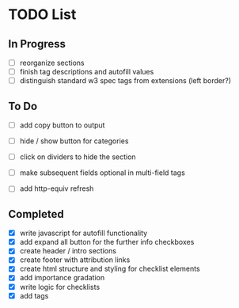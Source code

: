 # TODO List

## In Progress
- [ ] reorganize sections
- [ ] finish tag descriptions and autofill values
- [ ] distinguish standard w3 spec tags from extensions (left border?)

## To Do
- [ ] add copy button to output
- [ ] hide / show button for categories
- [ ] click on dividers to hide the section
- [ ] make subsequent fields optional in multi-field tags

- [ ] add http-equiv refresh

## Completed
- [x] write javascript for autofill functionality
- [x] add expand all button for the further info checkboxes
- [x] create header / intro sections
- [x] create footer with attribution links
- [x] create html structure and styling for checklist elements
- [x] add importance gradation
- [x] write logic for checklists
- [x] add tags